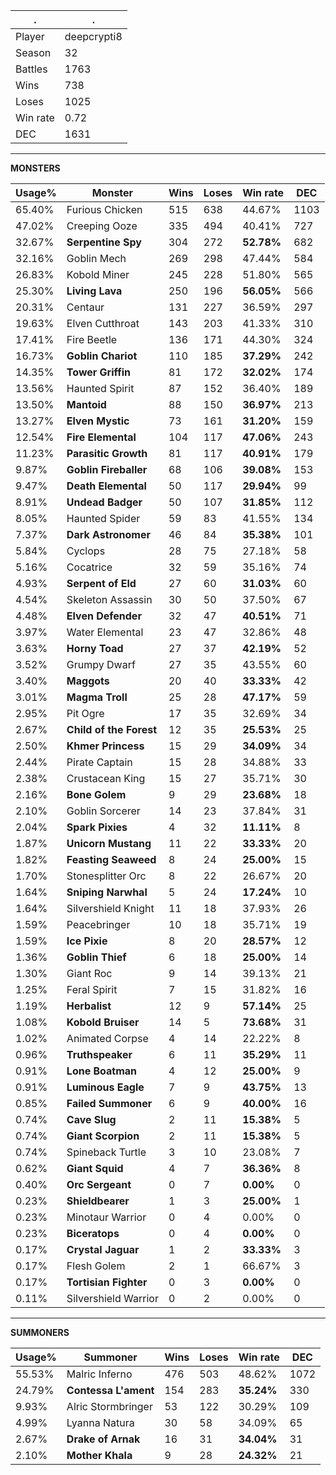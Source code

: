 .|.
|-|-
Player|deepcrypti8
Season|32
Battles|1763
Wins|738
Loses|1025
Win rate|0.72
DEC|1631

---
**MONSTERS**

Usage%|Monster|Wins|Loses|Win rate|DEC|
-|-|-|-|-|-|
65.40%|Furious Chicken|515|638|44.67%|1103|
47.02%|Creeping Ooze|335|494|40.41%|727|
32.67%|**Serpentine Spy**|304|272|**52.78%**|682|
32.16%|Goblin Mech|269|298|47.44%|584|
26.83%|Kobold Miner|245|228|51.80%|565|
25.30%|**Living Lava**|250|196|**56.05%**|566|
20.31%|Centaur|131|227|36.59%|297|
19.63%|Elven Cutthroat|143|203|41.33%|310|
17.41%|Fire Beetle|136|171|44.30%|324|
16.73%|**Goblin Chariot**|110|185|**37.29%**|242|
14.35%|**Tower Griffin**|81|172|**32.02%**|174|
13.56%|Haunted Spirit|87|152|36.40%|189|
13.50%|**Mantoid**|88|150|**36.97%**|213|
13.27%|**Elven Mystic**|73|161|**31.20%**|159|
12.54%|**Fire Elemental**|104|117|**47.06%**|243|
11.23%|**Parasitic Growth**|81|117|**40.91%**|179|
9.87%|**Goblin Fireballer**|68|106|**39.08%**|153|
9.47%|**Death Elemental**|50|117|**29.94%**|99|
8.91%|**Undead Badger**|50|107|**31.85%**|112|
8.05%|Haunted Spider|59|83|41.55%|134|
7.37%|**Dark Astronomer**|46|84|**35.38%**|101|
5.84%|Cyclops|28|75|27.18%|58|
5.16%|Cocatrice|32|59|35.16%|74|
4.93%|**Serpent of Eld**|27|60|**31.03%**|60|
4.54%|Skeleton Assassin|30|50|37.50%|67|
4.48%|**Elven Defender**|32|47|**40.51%**|71|
3.97%|Water Elemental|23|47|32.86%|48|
3.63%|**Horny Toad**|27|37|**42.19%**|52|
3.52%|Grumpy Dwarf|27|35|43.55%|60|
3.40%|**Maggots**|20|40|**33.33%**|42|
3.01%|**Magma Troll**|25|28|**47.17%**|59|
2.95%|Pit Ogre|17|35|32.69%|34|
2.67%|**Child of the Forest**|12|35|**25.53%**|25|
2.50%|**Khmer Princess**|15|29|**34.09%**|34|
2.44%|Pirate Captain|15|28|34.88%|33|
2.38%|Crustacean King|15|27|35.71%|30|
2.16%|**Bone Golem**|9|29|**23.68%**|18|
2.10%|Goblin Sorcerer|14|23|37.84%|31|
2.04%|**Spark Pixies**|4|32|**11.11%**|8|
1.87%|**Unicorn Mustang**|11|22|**33.33%**|20|
1.82%|**Feasting Seaweed**|8|24|**25.00%**|15|
1.70%|Stonesplitter Orc|8|22|26.67%|20|
1.64%|**Sniping Narwhal**|5|24|**17.24%**|10|
1.64%|Silvershield Knight|11|18|37.93%|26|
1.59%|Peacebringer|10|18|35.71%|19|
1.59%|**Ice Pixie**|8|20|**28.57%**|12|
1.36%|**Goblin Thief**|6|18|**25.00%**|14|
1.30%|Giant Roc|9|14|39.13%|21|
1.25%|Feral Spirit|7|15|31.82%|16|
1.19%|**Herbalist**|12|9|**57.14%**|25|
1.08%|**Kobold Bruiser**|14|5|**73.68%**|31|
1.02%|Animated Corpse|4|14|22.22%|8|
0.96%|**Truthspeaker**|6|11|**35.29%**|11|
0.91%|**Lone Boatman**|4|12|**25.00%**|9|
0.91%|**Luminous Eagle**|7|9|**43.75%**|13|
0.85%|**Failed Summoner**|6|9|**40.00%**|16|
0.74%|**Cave Slug**|2|11|**15.38%**|5|
0.74%|**Giant Scorpion**|2|11|**15.38%**|5|
0.74%|Spineback Turtle|3|10|23.08%|7|
0.62%|**Giant Squid**|4|7|**36.36%**|8|
0.40%|**Orc Sergeant**|0|7|**0.00%**|0|
0.23%|**Shieldbearer**|1|3|**25.00%**|1|
0.23%|Minotaur Warrior|0|4|0.00%|0|
0.23%|**Biceratops**|0|4|**0.00%**|0|
0.17%|**Crystal Jaguar**|1|2|**33.33%**|3|
0.17%|Flesh Golem|2|1|66.67%|3|
0.17%|**Tortisian Fighter**|0|3|**0.00%**|0|
0.11%|Silvershield Warrior|0|2|0.00%|0|

---
**SUMMONERS**

Usage%|Summoner|Wins|Loses|Win rate|DEC|
-|-|-|-|-|-|
55.53%|Malric Inferno|476|503|48.62%|1072|
24.79%|**Contessa L'ament**|154|283|**35.24%**|330|
9.93%|Alric Stormbringer|53|122|30.29%|109|
4.99%|Lyanna Natura|30|58|34.09%|65|
2.67%|**Drake of Arnak**|16|31|**34.04%**|31|
2.10%|**Mother Khala**|9|28|**24.32%**|21|

